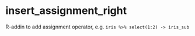 # insert_assignment_right

R-addin to add assignment operator, e.g. ```iris %>% select(1:2) -> iris_sub```
